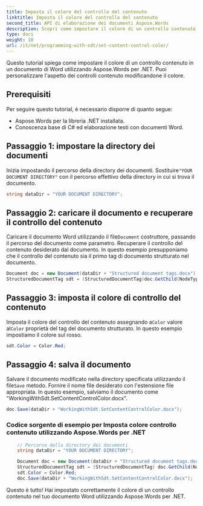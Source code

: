 ```yaml
---
title: Imposta il colore del controllo del contenuto
linktitle: Imposta il colore del controllo del contenuto
second_title: API di elaborazione dei documenti Aspose.Words
description: Scopri come impostare il colore di un controllo contenuto in un documento Word utilizzando Aspose.Words per .NET, personalizzandone l'aspetto.
type: docs
weight: 10
url: /it/net/programming-with-sdt/set-content-control-color/
---
```


Questo tutorial spiega come impostare il colore di un controllo contenuto in un documento di Word utilizzando Aspose.Words per .NET. Puoi personalizzare l'aspetto dei controlli contenuto modificandone il colore.

## Prerequisiti
Per seguire questo tutorial, è necessario disporre di quanto segue:

- Aspose.Words per la libreria .NET installata.
- Conoscenza base di C# ed elaborazione testi con documenti Word.

## Passaggio 1: impostare la directory dei documenti
 Inizia impostando il percorso della directory dei documenti. Sostituire`"YOUR DOCUMENT DIRECTORY"` con il percorso effettivo della directory in cui si trova il documento.

```csharp
string dataDir = "YOUR DOCUMENT DIRECTORY";
```

## Passaggio 2: caricare il documento e recuperare il controllo del contenuto
 Caricare il documento Word utilizzando il file`Document` costruttore, passando il percorso del documento come parametro. Recuperare il controllo del contenuto desiderato dal documento. In questo esempio presupponiamo che il controllo del contenuto sia il primo tag di documento strutturato nel documento.

```csharp
Document doc = new Document(dataDir + "Structured document tags.docx");
StructuredDocumentTag sdt = (StructuredDocumentTag)doc.GetChild(NodeType.StructuredDocumentTag, 0, true);
```

## Passaggio 3: imposta il colore di controllo del contenuto
 Imposta il colore del controllo del contenuto assegnando a`Color` valore al`Color` proprietà del tag del documento strutturato. In questo esempio impostiamo il colore sul rosso.

```csharp
sdt.Color = Color.Red;
```

## Passaggio 4: salva il documento
 Salvare il documento modificato nella directory specificata utilizzando il file`Save` metodo. Fornire il nome file desiderato con l'estensione file appropriata. In questo esempio, salviamo il documento come "WorkingWithSdt.SetContentControlColor.docx".

```csharp
doc.Save(dataDir + "WorkingWithSdt.SetContentControlColor.docx");
```

### Codice sorgente di esempio per Imposta colore controllo contenuto utilizzando Aspose.Words per .NET 

```csharp
	// Percorso della directory dei documenti
	string dataDir = "YOUR DOCUMENT DIRECTORY";

	Document doc = new Document(dataDir + "Structured document tags.docx");
	StructuredDocumentTag sdt = (StructuredDocumentTag) doc.GetChild(NodeType.StructuredDocumentTag, 0, true);
	sdt.Color = Color.Red;
	doc.Save(dataDir + "WorkingWithSdt.SetContentControlColor.docx");
```

Questo è tutto! Hai impostato correttamente il colore di un controllo contenuto nel tuo documento Word utilizzando Aspose.Words per .NET.